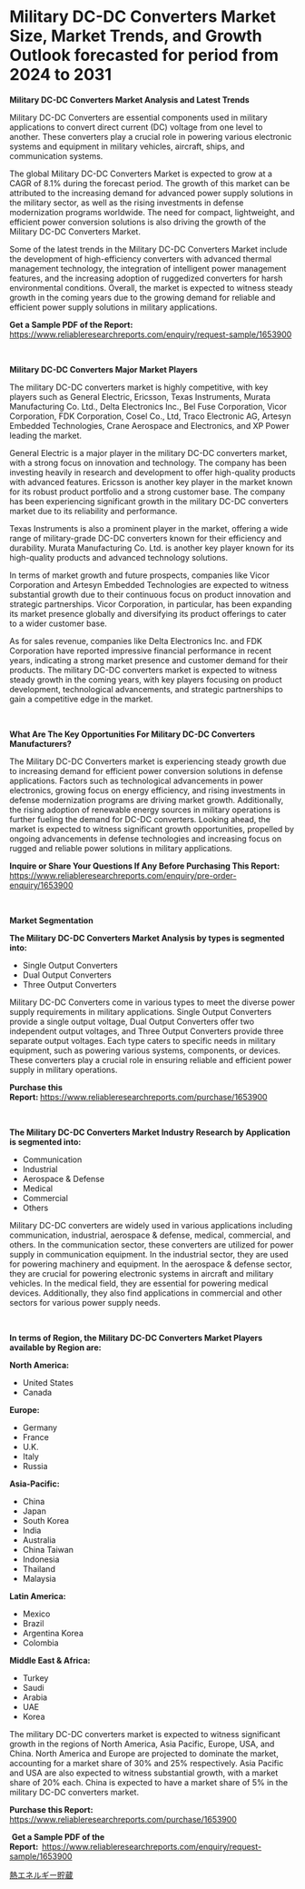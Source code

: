 <p><h1>Military DC-DC Converters Market Size, Market Trends, and Growth Outlook forecasted for period from 2024 to 2031</h1></p><p><strong>Military DC-DC Converters Market Analysis and Latest Trends</strong></p>
<p><p>Military DC-DC Converters are essential components used in military applications to convert direct current (DC) voltage from one level to another. These converters play a crucial role in powering various electronic systems and equipment in military vehicles, aircraft, ships, and communication systems.</p><p>The global Military DC-DC Converters Market is expected to grow at a CAGR of 8.1% during the forecast period. The growth of this market can be attributed to the increasing demand for advanced power supply solutions in the military sector, as well as the rising investments in defense modernization programs worldwide. The need for compact, lightweight, and efficient power conversion solutions is also driving the growth of the Military DC-DC Converters Market.</p><p>Some of the latest trends in the Military DC-DC Converters Market include the development of high-efficiency converters with advanced thermal management technology, the integration of intelligent power management features, and the increasing adoption of ruggedized converters for harsh environmental conditions. Overall, the market is expected to witness steady growth in the coming years due to the growing demand for reliable and efficient power supply solutions in military applications.</p></p>
<p><strong>Get a Sample PDF of the Report:&nbsp;</strong> <a href="https://www.reliableresearchreports.com/enquiry/request-sample/1653900">https://www.reliableresearchreports.com/enquiry/request-sample/1653900</a></p>
<p>&nbsp;</p>
<p><strong>Military DC-DC Converters Major Market Players</strong></p>
<p><p>The military DC-DC converters market is highly competitive, with key players such as General Electric, Ericsson, Texas Instruments, Murata Manufacturing Co. Ltd., Delta Electronics Inc., Bel Fuse Corporation, Vicor Corporation, FDK Corporation, Cosel Co., Ltd, Traco Electronic AG, Artesyn Embedded Technologies, Crane Aerospace and Electronics, and XP Power leading the market.</p><p>General Electric is a major player in the military DC-DC converters market, with a strong focus on innovation and technology. The company has been investing heavily in research and development to offer high-quality products with advanced features. Ericsson is another key player in the market known for its robust product portfolio and a strong customer base. The company has been experiencing significant growth in the military DC-DC converters market due to its reliability and performance.</p><p>Texas Instruments is also a prominent player in the market, offering a wide range of military-grade DC-DC converters known for their efficiency and durability. Murata Manufacturing Co. Ltd. is another key player known for its high-quality products and advanced technology solutions.</p><p>In terms of market growth and future prospects, companies like Vicor Corporation and Artesyn Embedded Technologies are expected to witness substantial growth due to their continuous focus on product innovation and strategic partnerships. Vicor Corporation, in particular, has been expanding its market presence globally and diversifying its product offerings to cater to a wider customer base.</p><p>As for sales revenue, companies like Delta Electronics Inc. and FDK Corporation have reported impressive financial performance in recent years, indicating a strong market presence and customer demand for their products. The military DC-DC converters market is expected to witness steady growth in the coming years, with key players focusing on product development, technological advancements, and strategic partnerships to gain a competitive edge in the market.</p></p>
<p>&nbsp;</p>
<p><strong>What Are The Key Opportunities For Military DC-DC Converters Manufacturers?</strong></p>
<p><p>The Military DC-DC Converters market is experiencing steady growth due to increasing demand for efficient power conversion solutions in defense applications. Factors such as technological advancements in power electronics, growing focus on energy efficiency, and rising investments in defense modernization programs are driving market growth. Additionally, the rising adoption of renewable energy sources in military operations is further fueling the demand for DC-DC converters. Looking ahead, the market is expected to witness significant growth opportunities, propelled by ongoing advancements in defense technologies and increasing focus on rugged and reliable power solutions in military applications.</p></p>
<p><strong>Inquire or Share Your Questions If Any Before Purchasing This Report:</strong> <a href="https://www.reliableresearchreports.com/enquiry/pre-order-enquiry/1653900">https://www.reliableresearchreports.com/enquiry/pre-order-enquiry/1653900</a></p>
<p>&nbsp;</p>
<p><strong>Market Segmentation</strong></p>
<p><strong>The Military DC-DC Converters Market Analysis by types is segmented into:</strong></p>
<p><ul><li>Single Output Converters</li><li>Dual Output Converters</li><li>Three Output Converters</li></ul></p>
<p><p>Military DC-DC Converters come in various types to meet the diverse power supply requirements in military applications. Single Output Converters provide a single output voltage, Dual Output Converters offer two independent output voltages, and Three Output Converters provide three separate output voltages. Each type caters to specific needs in military equipment, such as powering various systems, components, or devices. These converters play a crucial role in ensuring reliable and efficient power supply in military operations.</p></p>
<p><strong>Purchase this Report:&nbsp;</strong><a href="https://www.reliableresearchreports.com/purchase/1653900">https://www.reliableresearchreports.com/purchase/1653900</a></p>
<p>&nbsp;</p>
<p><strong>The Military DC-DC Converters Market Industry Research by Application is segmented into:</strong></p>
<p><ul><li>Communication</li><li>Industrial</li><li>Aerospace & Defense</li><li>Medical</li><li>Commercial</li><li>Others</li></ul></p>
<p><p>Military DC-DC converters are widely used in various applications including communication, industrial, aerospace & defense, medical, commercial, and others. In the communication sector, these converters are utilized for power supply in communication equipment. In the industrial sector, they are used for powering machinery and equipment. In the aerospace & defense sector, they are crucial for powering electronic systems in aircraft and military vehicles. In the medical field, they are essential for powering medical devices. Additionally, they also find applications in commercial and other sectors for various power supply needs.</p></p>
<p>&nbsp;</p>
<p><strong>In terms of Region, the Military DC-DC Converters Market Players available by Region are:</strong></p>
<p>
    <p> <strong> North America: </strong>
        <ul>
            <li>United States</li>
            <li>Canada</li>
        </ul>
        </p> 
    <p> <strong> Europe: </strong>
        <ul>
            <li>Germany</li>
            <li>France</li>
            <li>U.K.</li>
            <li>Italy</li>
            <li>Russia</li>
        </ul>
        </p> 
    <p> <strong> Asia-Pacific: </strong>
        <ul>
            <li>China</li>
            <li>Japan</li>
            <li>South Korea</li>
            <li>India</li>
            <li>Australia</li>
            <li>China Taiwan</li>
            <li>Indonesia</li>
            <li>Thailand</li>
            <li>Malaysia</li>
        </ul>
        </p> 
    <p> <strong> Latin America: </strong>
        <ul>
            <li>Mexico</li>
            <li>Brazil</li>
            <li>Argentina Korea</li>
            <li>Colombia</li>
        </ul>
        </p> 
    <p> <strong> Middle East & Africa: </strong>
        <ul>
            <li>Turkey</li>
            <li>Saudi</li>
            <li>Arabia</li>
            <li>UAE</li>
            <li>Korea</li>
        </ul>
    </p>
    </p>
<p><p>The military DC-DC converters market is expected to witness significant growth in the regions of North America, Asia Pacific, Europe, USA, and China. North America and Europe are projected to dominate the market, accounting for a market share of 30% and 25% respectively. Asia Pacific and USA are also expected to witness substantial growth, with a market share of 20% each. China is expected to have a market share of 5% in the military DC-DC converters market.</p></p>
<p><strong>Purchase this Report: </strong><a href="https://www.reliableresearchreports.com/purchase/1653900">https://www.reliableresearchreports.com/purchase/1653900</a></p>
<p>&nbsp;<strong>Get a Sample PDF of the Report:&nbsp;&nbsp;</strong><a href="https://www.reliableresearchreports.com/enquiry/request-sample/1653900">https://www.reliableresearchreports.com/enquiry/request-sample/1653900</a></p>
<p><strong></strong></p>
<p><p><a href="https://github.com/Sophiaard2003/Market-Research-Report-List-1/blob/main/714134712898.md">熱エネルギー貯蔵</a></p></p>